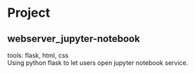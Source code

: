 # Project  
## webserver_jupyter-notebook  
tools: flask, html, css  
Using python flask to let users open jupyter notebook service.  

